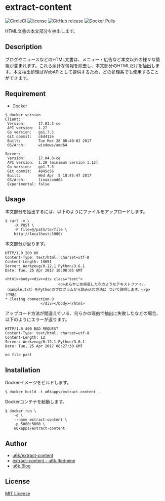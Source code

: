 # extract-content

[![CircleCI](https://img.shields.io/circleci/project/github/u6k/extract-content.svg)](https://circleci.com/gh/u6k/extract-content)
[![license](https://img.shields.io/github/license/u6k/extract-content.svg)](https://github.com/u6k/extract-content/blob/master/LICENSE)
[![GitHub release](https://img.shields.io/github/release/u6k/extract-content.svg)](https://github.com/u6k/extract-content/releases)
[![Docker Pulls](https://img.shields.io/docker/pulls/u6kapps/extract-content.svg)](https://hub.docker.com/r/u6kapps/extract-content/)

HTML文書の本文部分を抽出します。

## Description

ブログやニュースなどのHTML文書は、メニュー・広告など本文以外の様々な情報が含まれます。これら余計な情報を除去し、本文部分のHTMLだけを抽出します。本文抽出処理はWebAPIとして提供するため、どの処理系でも使用することができます。

## Requirement

- Docker

```
$ docker version
Client:
 Version:      17.03.1-ce
 API version:  1.27
 Go version:   go1.7.5
 Git commit:   c6d412e
 Built:        Tue Mar 28 00:40:02 2017
 OS/Arch:      windows/amd64

Server:
 Version:      17.04.0-ce
 API version:  1.28 (minimum version 1.12)
 Go version:   go1.7.5
 Git commit:   4845c56
 Built:        Wed Apr  5 18:45:47 2017
 OS/Arch:      linux/amd64
 Experimental: false
```

## Usage

本文部分を抽出するには、以下のようにファイルをアップロードします。

```
$ curl -v \
    -X POST \
    -F file=@/path/to/file \
    http://localhost:5000/
```

本文部分が返ります。

```
HTTP/1.0 200 OK
Content-Type: text/html; charset=utf-8
Content-Length: 18651
Server: Werkzeug/0.12.1 Python/3.6.1
Date: Tue, 25 Apr 2017 10:08:05 GMT

<html><body><div><div class="text">
                        <p>あらかじめ用意した次のようなテキストファイル（sample.txt）をPythonのプログラムから読み込む方法に ついて説明します。</p>
(中略)
* Closing connection 0
                </div></body></html>
```

アップロード方法が間違えている、何らかの理由で抽出に失敗したなどの場合、以下のようにエラーが返ります。

```
HTTP/1.0 400 BAD REQUEST
Content-Type: text/html; charset=utf-8
Content-Length: 12
Server: Werkzeug/0.12.1 Python/3.6.1
Date: Tue, 25 Apr 2017 08:27:30 GMT

no file part
```

## Installation

Dockerイメージをビルドします。

```
$ docker build -t u6kapps/extract-content .
```

Dockerコンテナを起動します。

```
$ docker run \
    -d \
    --name extract-content \
    -p 5000:5000 \
    u6kapps/extract-content
```

## Author

- [u6k/extract-content](https://github.com/u6k/extract-content)
- [extract-content - u6k.Redmine](https://redmine.u6k.me/projects/extract-content)
- [u6k.Blog](https://blog.u6k.me/)

## License

[MIT License](https://github.com/u6k/extract-content/blob/master/LICENSE)
